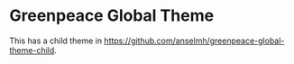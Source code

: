 # Greenpeace Global Theme

This has a child theme in https://github.com/anselmh/greenpeace-global-theme-child.
